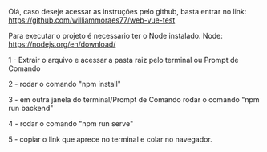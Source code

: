 Olá, caso deseje acessar as instruções pelo github, basta entrar no link:
https://github.com/williammoraes77/web-vue-test

Para executar o projeto é necessario ter o Node instalado.
Node: https://nodejs.org/en/download/

1 - Extrair o arquivo e acessar a pasta raiz pelo terminal ou Prompt de Comando

2 - rodar o comando "npm install"

3 - em outra janela do terminal/Prompt de Comando rodar o comando "npm run backend"

4 - rodar o comando "npm run serve"

5 - copiar o link que aprece no terminal e colar no navegador.
